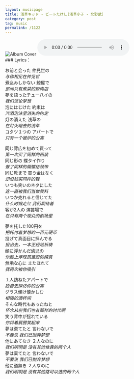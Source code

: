 ```yaml
---
layout: musicpage
title: 浅草キッド - ビートたけし(浅草小子 - 北野武)
category: post
tag: music
permalink: /1122
---  
```






<div class="audio-container">
  <img src="https://kkkkkkkkkk-1315869757.cos.ap-chengdu.myqcloud.com/post/2023-09-24-%E6%B5%85%E8%8D%89%E5%B0%8F%E5%AD%90.jpg" alt="Album Cover" class="audio-cover">
  <audio controls class="audio-player">
    <source src="https://kkkkkkkkkk-1315869757.cos.ap-chengdu.myqcloud.com/post/2023-09-24-%E6%B5%85%E8%8D%89%E5%B0%8F%E5%AD%90.mp3" type="audio/mpeg">
    你的浏览器似乎不支持音频播放器.
  </audio>
</div>


 
<div class="center" markdown="1">
### Lyrics：

お前と会った 仲見世の  
*与你相见在仲见世*  
煮込みしかない 鯨屋で  
*那间只有煮菜的鲸肉店*  
夢を語ったチュー八イの  
*我们谈论梦想*  
泡にはじけた 約束は  
*汽酒泡沫里消失的约定*  
灯の消えた 浅草の  
*在灯火暗去的浅草*  
コ夕ツ１つの アパートで  
*只有一个被炉的公寓*  

同じ背広を初めて買って  
*第一次买了同样的西装*  
同じ形の 蝶タイ作り  
*做了同样的蝴蝶结领带*  
同じ靴まで 買う金はなく  
*却没钱买同样的鞋*  
いつも笑いのネ夕にした  
*这一直被我们当做笑料*  
いつか売れると信じてた  
*什么时候走红 我们期待着*  
客が2人の 演芸場で  
*在只有两个观众的剧场里*  

夢を托した100円を  
*把托付着梦想的一百元硬币*  
投げて真面目に拝んでる  
*投出去，一本正经地祈祷*  
顔に浮かんだ幼児の  
*你脸上浮现孩童般的纯真*  
無垢な心に またほれて  
*我再次被你吸引*  

１人訪ねたアパートで  
*独自去探访你的公寓*  
グラス傾け懐かしむ  
*相碰的酒杯间*  
そんな時代もあったねと  
*怀念从前我们也有那样的时代啊*  
笑う背中が揺れている  
*你抖着肩膀笑起来*  
夢は棄てたと 言わないで  
*不要说 我们已抛弃梦想*  
他にあてなき ２人なのに  
*我们明明是 没有其他依靠的两个人*  
夢は棄てたと 言わないで  
*不要说 我们已抛弃梦想*  
他に道無き ２人なのに  
*我们明明是 没有其他路可以选的两个人*

</div>